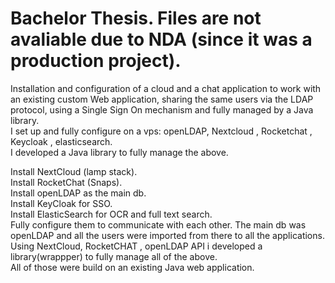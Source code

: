 # Bachelor Thesis. Files are not avaliable due to NDA (since it was a production project).  
Installation and configuration of a cloud and a chat application to work with an existing custom Web application, sharing the same users via the LDAP protocol, using a Single Sign On mechanism and fully managed by a Java library.  
I set up and fully configure on a vps: openLDAP, Nextcloud , Rocketchat , Keycloak , elasticsearch.  
I developed a Java library to fully manage the above.  

Install NextCloud (lamp stack).  
Install RocketChat (Snaps).  
Install openLDAP as the main db.  
Install KeyCloak for SSO.  
Install ElasticSearch for OCR and full text search.  
Fully configure them to communicate with each other. The main db was openLDAP and all the users were imported from there to all the applications.  
Using NextCloud, RocketCHAT , openLDAP API i developed a library(wrappper) to fully manage all of the above.   
All of those were build on an existing Java web application.  
